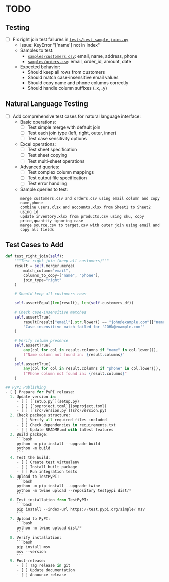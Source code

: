# TODO

## Testing
- [ ] Fix right join test failures in [`tests/test_sample_joins.py`](tests/test_sample_joins.py)
  - Issue: KeyError "['name'] not in index"
  - Samples to test:
    - [`samples/customers.csv`](samples/customers.csv): email, name, address, phone
    - [`samples/orders.csv`](samples/orders.csv): email, order_id, amount, date
  - Expected behavior:
    - Should keep all rows from customers
    - Should match case-insensitive email values
    - Should copy name and phone columns correctly
    - Should handle column suffixes (_x, _y)

## Natural Language Testing
- [ ] Add comprehensive test cases for natural language interface:
  - Basic operations:
    - [ ] Test simple merge with default join
    - [ ] Test each join type (left, right, outer, inner)
    - [ ] Test case sensitivity options
  - Excel operations:
    - [ ] Test sheet specification
    - [ ] Test sheet copying
    - [ ] Test multi-sheet operations
  - Advanced queries:
    - [ ] Test complex column mappings
    - [ ] Test output file specification
    - [ ] Test error handling
  - Sample queries to test:
    ```text
    merge customers.csv and orders.csv using email column and copy name,phone
    combine users.xlsx and accounts.xlsx from Sheet1 to Sheet2 using id
    update inventory.xlsx from products.csv using sku, copy price,quantity ignoring case
    merge source.csv to target.csv with outer join using email and copy all fields
    ```

## Test Cases to Add
```python
def test_right_join(self):
    """Test right join (keep all customers)"""
    result = self.merger.merge(
        match_column="email",
        columns_to_copy=["name", "phone"],
        join_type="right"
    )
    
    # Should keep all customers rows

    self.assertEqual(len(result), len(self.customers_df))
    
    # Check case-insensitive matches
    self.assertTrue(
        result[result["email"].str.lower() == "john@example.com"]["name"].notna().any(),
        "Case-insensitive match failed for 'JOHN@example.com'"
    )
    
    # Verify column presence
    self.assertTrue(
        any(col for col in result.columns if "name" in col.lower()),
        f"Name column not found in: {result.columns}"
    )
    self.assertTrue(
        any(col for col in result.columns if "phone" in col.lower()),
        f"Phone column not found in: {result.columns}"
    )

## PyPI Publishing
- [ ] Prepare for PyPI release:
  1. Update version in:
     - [ ] [`setup.py`](setup.py)
     - [ ] [`pyproject.toml`](pyproject.toml)
     - [ ] [`src/version.py`](src/version.py)
  2. Check package structure:
     - [ ] Verify all required files included
     - [ ] Check dependencies in requirements.txt
     - [ ] Update README.md with latest features
  3. Build package:
     ```bash
     python -m pip install --upgrade build
     python -m build
     ```
  4. Test the build:
     - [ ] Create test virtualenv
     - [ ] Install built package
     - [ ] Run integration tests
  5. Upload to TestPyPI:
     ```bash
     python -m pip install --upgrade twine
     python -m twine upload --repository testpypi dist/*
     ```
  6. Test installation from TestPyPI:
     ```bash
     pip install --index-url https://test.pypi.org/simple/ msv
     ```
  7. Upload to PyPI:
     ```bash
     python -m twine upload dist/*
     ```
  8. Verify installation:
     ```bash
     pip install msv
     msv --version
     ```
  9. Post-release:
     - [ ] Tag release in git
     - [ ] Update documentation
     - [ ] Announce release